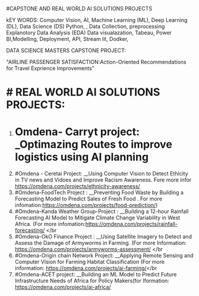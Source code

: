 #CAPSTONE AND REAL WORLD AI SOLUTIONS PROJECTS </br> 

kEY WORDS: Computer Vision, AI, Machine Learning (ML), Deep Learning (DL), Data Science (DS) Python, , Data Collection, preprocessing Explanotory Data Analysis (EDA) Data visualazation, Tabeau, Power BI,Modelling, Deployment, API, Stream lit, Dodker, </br>

DATA SCIENCE MASTERS CAPSTONE PROJECT: </br>

"AIRLINE PASSENGER SATISFACTION:Action-Oriented Recommendations for Travel Exprience Improvements" </br>

# # REAL WORLD AI SOLUTIONS PROJECTS: </br>

1. # Omdena- Carryt project: _Optimazing Routes to improve logistics using AI planning
2. #Omdena - Ceretai Project: __Using Computer Vision to Detect Ethicity in TV news and Vidoes and Improve Racism Awareness. Fore more infor      https://omdena.com/projects/ethnicity-awareness/</br>
3. #Omdena-FoodTech Project : __Preventing Food Waste by Building a Forecasting Model to Predict Sales of Fresh Food . For more infomation:https://omdena.com/projects/food-prediction/) </br>
4. #Omdena-Kanda Weather Group-Project : __Building a 12-hour Rainfall Forecasting AI Model to Mitigate Climate Change Variability in West Africa. (For more infomation:https://omdena.com/projects/rainfall-forecasting/ </br
5. #Omdena-OkO Finance Project : __Using Satellite Imagery to Detect and Assess the Damage of Armyworms in Farming. (For more Information: https://omdena.com/projects/armyworms-assessment/ </br
6. #Omdena-Origin chain Network Project: __Applying Remote Sensing and Computer Vision for Farming Habitat Classification  (For more information: https://omdena.com/projects/ai-farming/</br
7. #Omdena-ACET project: __Building an ML Model to Predict Future Infrastructure Needs of Africa for Policy Makers(for Iformation: https://omdena.com/projects/ai-africa/</br>
